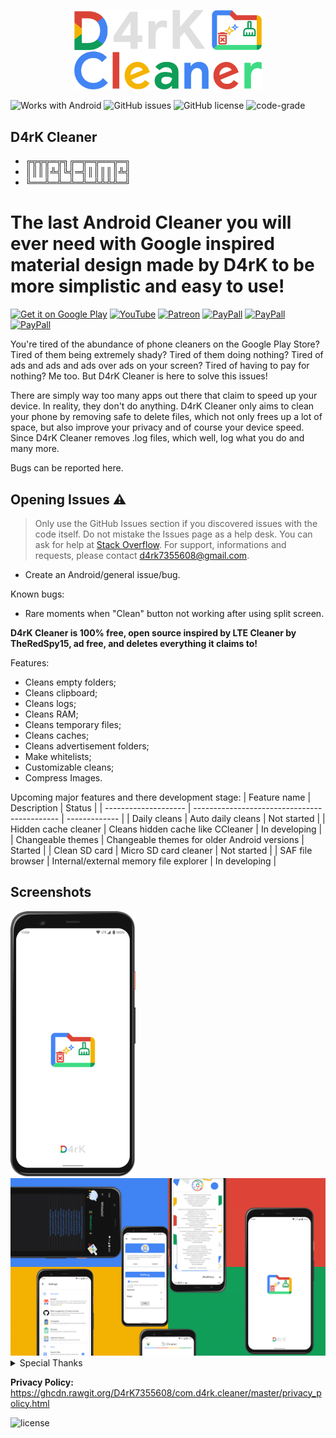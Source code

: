 <p align="center">
<img src="/screenshots/d4rk_cleaner.png" width="300">
</p>

![Works with Android](https://img.shields.io/badge/Works_with-Android-green?style=flat-square)
![GitHub issues](https://img.shields.io/github/issues/D4rK7355608/com.d4rk.cleaner)
![GitHub license](https://img.shields.io/github/license/D4rK7355608/com.d4rk.cleaner)
![code-grade](https://www.code-inspector.com/project/26544/status/svg)

## D4rK Cleaner

- ╔╦╦╦═╦╗╔═╦═╦══╦═╗
- ║║║║╩╣╚╣═╣║║║║║╩╣
- ╚══╩═╩═╩═╩═╩╩╩╩═╝


# The last Android Cleaner you will ever need with Google inspired material design made by D4rK to be more simplistic and easy to use!

[<img src="https://github.com/D4rK7355608/com.d4rk.cleaner/blob/master/screenshots/badges/google_play_store.png"
alt="Get it on Google Play"
height="90">](https://play.google.com/store/apps/details?id=com.d4rk.cleaner)
[<img src="https://github.com/D4rK7355608/com.d4rk.cleaner/blob/master/screenshots/badges/youtube.png"
alt="YouTube"
height="90">](https://www.youtube.com/channel/UCLDi-rmSRry0pNL-oVvGJAw/featured)
[<img src="https://github.com/D4rK7355608/com.d4rk.cleaner/blob/master/screenshots/badges/patreon.png"
alt="Patreon"
height="90">](https://www.patreon.com/d4rk7355608)
[<img src="https://github.com/D4rK7355608/com.d4rk.cleaner/blob/master/screenshots/badges/paypal.png"
alt="PayPall"
height="90">](https://www.paypal.me/d4rkmichaeltutorials)
[<img src="https://github.com/D4rK7355608/com.d4rk.cleaner/blob/master/screenshots/badges/deviant_art.png"
alt="PayPall"
height="90">](https://www.deviantart.com/d4rk7355608)
[<img src="https://github.com/D4rK7355608/com.d4rk.cleaner/blob/master/screenshots/badges/gamejolt.png"
alt="PayPall"
height="90">](https://gamejolt.com/@D4rK_S-A-D)

You're tired of the abundance of phone cleaners on the Google Play Store? Tired of them being extremely shady? Tired of them doing nothing? Tired of ads and ads and ads over ads on your screen? Tired of having to pay for nothing? Me too. But D4rK Cleaner is here to solve this issues!

There are simply way too many apps out there that claim to speed up your device. In reality, they don't do anything. D4rK Cleaner only aims to clean your phone by removing safe to delete files, which not only frees up a lot of space, but also improve your privacy and of course your device speed. Since D4rK Cleaner removes .log files, which well, log what you do and many more.

Bugs can be reported here.

## Opening Issues :warning:

> Only use the GitHub Issues section if you discovered issues with the code itself. Do not mistake the Issues page as a help desk. You can ask for help at [Stack Overflow](https://stackoverflow.com/questions/tagged/android).
> For support, informations and requests, please contact <d4rk7355608@gmail.com>.

- Create an Android/general issue/bug.

Known bugs:
- Rare moments when "Clean" button not working after using split screen.

__D4rK Cleaner is 100% free, open source inspired by LTE Cleaner by TheRedSpy15, ad free, and deletes everything it claims to!__

Features:
- Cleans empty folders;
- Cleans clipboard; 
- Cleans logs;
- Cleans RAM;
- Cleans temporary files;
- Cleans caches;
- Cleans advertisement folders;
- Make whitelists;
- Customizable cleans;
- Compress Images.

Upcoming major features and there development stage:
| Feature name         | Description                                  | Status        |
| -------------------- | -------------------------------------------- | ------------- |
| Daily cleans         | Auto daily cleans                            | Not started   |
| Hidden cache cleaner | Cleans hidden cache like CCleaner            | In developing |
| Changeable themes    | Changeable themes for older Android versions | Started       |
| Clean SD card        | Micro SD card cleaner                        | Not started   |
| SAF file browser     | Internal/external memory file explorer       | In developing |

## Screenshots

<img src="/screenshots/screenshot.png" width="200">
<img src="/screenshots/6.png">

<details>
  <summary>Special Thanks</summary>

- Thanks TheRedSpy15 for LTECleaner;
- Thanks DeweyReed for Clipboard Cleaner;
- Thanks UnderBenis96, Sonerie C8chilu' dă Haur a.k.a Băiatu' Pocnitoare (fostă petardă de elită pă vremea lu' Ștefan cel Mare) & Wiss Kill for testing;
- YoYo & Auroșu Roșu for some translations.

</details>

__Privacy Policy:__ https://ghcdn.rawgit.org/D4rK7355608/com.d4rk.cleaner/master/privacy_policy.html

![license](https://imgur.com/QQlcEVT.png)
